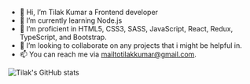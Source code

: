 - 👋 Hi, I’m Tilak Kumar a Frontend developer
- 🌱 I’m currently learning Node.js
- 🔭 I’m proficient in HTML5, CSS3, SASS, JavaScript, React, Redux, TypeScript, and Bootstrap.
- 💞️ I’m looking to collaborate on any projects that i might be helpful in.
- 📫 You can reach me via mailtotilakkumar@gmail.com.


![Tilak's GitHub stats](https://github-readme-stats.vercel.app/api?username=Quelaan1&show_icons=true&count_private=true)
